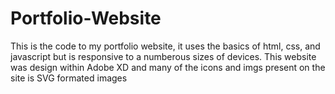 # Portfolio-Website
This is the code to my portfolio website, it uses the basics of html, css, and javascript but is responsive to a numberous sizes of devices. This website was design within Adobe XD and many of the icons and imgs present on the site is SVG formated images
